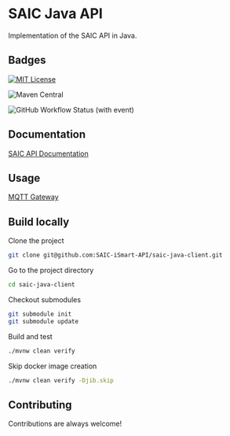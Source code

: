 
# SAIC Java API

Implementation of the SAIC API in Java.


## Badges

[![MIT License](https://img.shields.io/badge/License-MIT-green.svg)](https://choosealicense.com/licenses/mit/)

![Maven Central](https://img.shields.io/maven-central/v/io.github.saic-ismart-api/saic-ismart-api-parent)

![GitHub Workflow Status (with event)](https://img.shields.io/github/actions/workflow/status/SAIC-iSmart-API/saic-java-client/maven.yml)

## Documentation

[SAIC API Documentation](documentation)


## Usage

[MQTT Gateway](saic-java-mqtt-gateway)


## Build locally

Clone the project

```bash
git clone git@github.com:SAIC-iSmart-API/saic-java-client.git
```

Go to the project directory

```bash
cd saic-java-client
```

Checkout submodules
```bash
git submodule init
git submodule update
```

Build and test

```bash
./mvnw clean verify
```

Skip docker image creation

```bash
./mvnw clean verify -Djib.skip
```
## Contributing

Contributions are always welcome!

